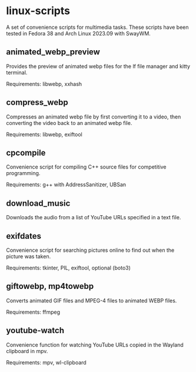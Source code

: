 # linux-scripts

A set of convenience scripts for multimedia tasks. These scripts have been tested in Fedora 38 and Arch Linux 2023.09 with SwayWM.

## animated_webp_preview

Provides the preview of animated webp files for the lf file manager and kitty terminal.

Requirements: libwebp, xxhash

## compress_webp

Compresses an animated webp file by first converting it to a video, then converting the video back to an animated webp file.

Requirements: libwebp, exiftool

## cpcompile

Convenience script for compiling C++ source files for competitive programming.

Requirements: g++ with  AddressSanitizer, UBSan

## download_music

Downloads the audio from a list of YouTube URLs specified in a text file.

## exifdates

Convenience script for searching pictures online to find out when the picture was taken.

Requirements: tkinter, PIL, exiftool, optional (boto3)

## giftowebp, mp4towebp

Converts animated GIF files and MPEG-4 files to animated WEBP files.

Requirements: ffmpeg

## youtube-watch

Convenience function for watching YouTube URLs copied in the Wayland clipboard in mpv.

Requirements: mpv, wl-clipboard
